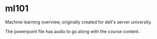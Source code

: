# ml101
Machine learning overview, originally created for dell's server university.

The powerpoint file has audio to go along with the course content.
